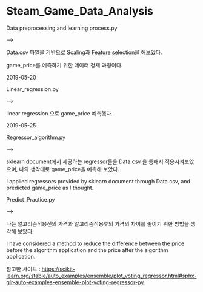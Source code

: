 # Steam_Game_Data_Analysis

Data preprocessing and learning process.py

--> 

Data.csv 파일을 기반으로 Scaling과 Feature selection을 해보았다.

game_price를 예측하기 위한 데이터 정제 과정이다.

2019-05-20

Linear_regression.py

-->

linear regression 으로 game_price 예측했다.

2019-05-25

Regressor_algorithm.py

-->

sklearn document에서 제공하는 regressor들을 Data.csv 을 통해서 적용시켜보았으며, 나의 생각대로 game_price을 예측해 보았다.

I applied regressors provided by sklearn document through Data.csv, and predicted game_price as I thought.

Predict_Practice.py

-->

나는 알고리즘적용전의 가격과 알고리즘적용후의 가격의 차이를 줄이기 위한 방법을 생각해 보았다.

I have considered a method to reduce the difference between the price before the algorithm application and the price after the algorithm application.

참고한 사이트 : https://scikit-learn.org/stable/auto_examples/ensemble/plot_voting_regressor.html#sphx-glr-auto-examples-ensemble-plot-voting-regressor-py
